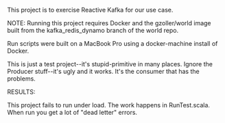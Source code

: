 This project is to exercise Reactive Kafka for our use case.

NOTE:  Running this project requires Docker and the gzoller/world image built from the kafka_redis_dynamo branch of the world repo.

Run scripts were built on a MacBook Pro using a docker-machine install of Docker.

This is just a test project--it's stupid-primitive in many places.  Ignore the Producer stuff--it's ugly and it works.  It's the consumer that has the problems.


RESULTS:

This project fails to run under load.  The work happens in RunTest.scala.  When run you get a lot of "dead letter" errors.